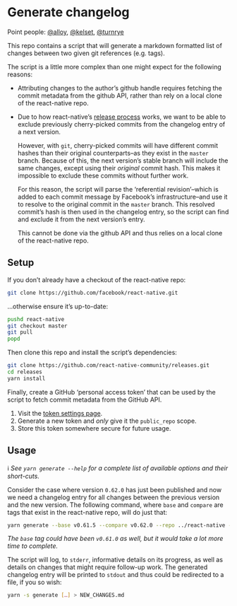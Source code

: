 # Generate changelog

Point people: [@alloy](https://github.com/alloy), [@kelset](https://github.com/kelset), [@turnrye](https://github.com/turnrye)

This repo contains a script that will generate a markdown formatted list of changes between two given git references (e.g. tags).

The script is a little more complex than one might expect for the following reasons:

- Attributing changes to the author’s github handle requires fetching the commit metadata from the github API, rather than rely on a local clone of the react-native repo.

- Due to how react-native’s [release process](../README.md#the-process-at-a-high-level) works, we want to be able to exclude previously cherry-picked commits from the changelog entry of a next version.

  However, with `git`, cherry-picked commits will have different commit hashes than their original counterparts–as they exist in the `master` branch. Because of this, the next version’s stable branch will include the same changes, except using their _original_ commit hash. This makes it impossible to exclude these commits without further work.

  For this reason, the script will parse the ‘referential revision’–which is added to each commit message by Facebook’s infrastructure–and use it to resolve to the original commit in the `master` branch. This resolved commit’s hash is then used in the changelog entry, so the script can find and exclude it from the next version’s entry.

  This cannot be done via the github API and thus relies on a local clone of the react-native repo.

## Setup

If you don’t already have a checkout of the react-native repo:

```bash
git clone https://github.com/facebook/react-native.git
```

…otherwise ensure it’s up-to-date:

```bash
pushd react-native
git checkout master
git pull
popd
```

Then clone this repo and install the script’s dependencies:

```bash
git clone https://github.com/react-native-community/releases.git
cd releases
yarn install
```

Finally, create a GitHub ‘personal access token’ that can be used by the script to fetch commit metadata from the GitHub API.

1. Visit the [token settings page](https://github.com/settings/tokens).
1. Generate a new token and _only_ give it the `public_repo` scope.
1. Store this token somewhere secure for future usage.

## Usage

ℹ️ _See `yarn generate --help` for a complete list of available options and their short-cuts._

Consider the case where version `0.62.0` has just been published and now we need a changelog entry for all changes between the previous version and the new version. The following command, where `base` and `compare` are tags that exist in the react-native repo, will do just that:

```bash
yarn generate --base v0.61.5 --compare v0.62.0 --repo ../react-native --token [GITHUB TOKEN]
```

_The `base` tag could have been `v0.61.0` as well, but it would take a lot more time to complete._

The script will log, to `stderr`, informative details on its progress, as well as details on changes that might require follow-up work. The generated changelog entry will be printed to `stdout` and thus could be redirected to a file, if you so wish:

```bash
yarn -s generate […] > NEW_CHANGES.md
```
